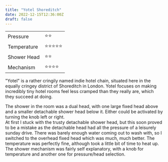 ```yaml
---
title: "Yotel Shoreditch"
date: 2022-12-15T12:36:00Z
draft: false
---
```



|||
|-------------|-------|
| Pressure    | ⭐⭐    |
| Temperature | ⭐⭐⭐⭐⭐ |  
| Shower Head | ⭐⭐    |  
| Mechanism   | ⭐⭐⭐⭐  |  


"Yotel" is a rather cringily named indie hotel chain, situated here in the equally cringey district of Shoreditch in London.
Yotel focuses on making incredibly tiny hotel rooms feel less cramped than they really are, which they succeed at doing.  
  
  
The shower in the room was a dual head, with one large fixed head above and a smaller detachable shower head below it.
Either could be activated by turning the knob left or right.  
At first I stuck with the trusty detachable shower head, but this soon proved to be a mistake as the detachable head had all the pressure of a leisurely sunday drive.
There was barely enough water coming out to wash with, so I switched to the overhead fixed head which was much, much better.
The temperature was perfectly fine, although took a little bit of time to heat up. The shower mechanism was fairly self explanatory, with a knob for temperature and another one for pressure/head selection.

